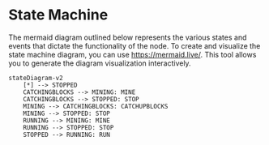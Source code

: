 # State Machine

The mermaid diagram outlined below represents the various states and events that dictate the functionality of the node. To create and visualize the state machine diagram, you can use https://mermaid.live/. This tool allows you to generate the diagram visualization interactively.

```mermaid
stateDiagram-v2
    [*] --> STOPPED
    CATCHINGBLOCKS --> MINING: MINE
    CATCHINGBLOCKS --> STOPPED: STOP
    MINING --> CATCHINGBLOCKS: CATCHUPBLOCKS
    MINING --> STOPPED: STOP
    RUNNING --> MINING: MINE
    RUNNING --> STOPPED: STOP
    STOPPED --> RUNNING: RUN
```